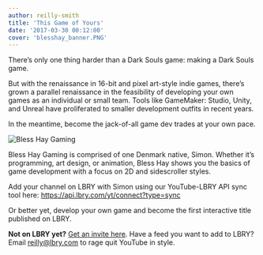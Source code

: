 ```yaml
---
author: reilly-smith
title: 'This Game of Yours'
date: '2017-03-30 00:12:00'
cover: 'blesshay_banner.PNG'
---
```

There’s only one thing harder than a Dark Souls game: making a Dark Souls game.

But with the renaissance in 16-bit and pixel art-style indie games, there’s grown a parallel renaissance in the feasibility of developing your own games as an individual or small team. Tools like GameMaker: Studio, Unity, and Unreal have proliferated to smaller development outfits in recent years.

In the meantime, become the jack-of-all game dev trades at your own pace.

![Bless Hay Gaming](/img/news/blesshay_inline.PNG)

Bless Hay Gaming is comprised of one Denmark native, Simon. Whether it’s programming, art design, or animation, Bless Hay shows you the basics of game development with a focus on 2D and sidescroller styles.

Add your channel on LBRY with Simon using our YouTube-LBRY API sync tool here: https://api.lbry.com/yt/connect?type=sync

Or better yet, develop your own game and become the first interactive title published on LBRY.

**Not on LBRY yet?** [Get an invite here](https://lbry.com/get). Have a feed you want to add to LBRY? Email reilly@lbry.com to rage quit YouTube in style.

